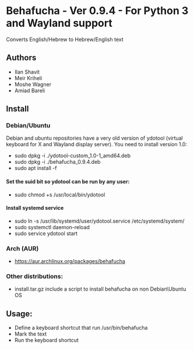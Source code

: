 # Behafucha - Ver 0.9.4 - For Python 3 and Wayland support
Converts English/Hebrew to Hebrew/English text

## Authors
* Ilan Shavit
* Meir Kriheli
* Moshe Wagner
* Amiad Bareli


## Install
### Debian/Ubuntu
Debian and ubuntu repositories have a very old version of ydotool (virtual
keyboard for X and Wayland display server). You need to install version 1.0:
* sudo dpkg -i ./ydotool-custom_1.0-1_amd64.deb
* sudo dpkg -i ./behafucha_0.9.4.deb
* sudo apt install -f

#### Set the suid bit so ydotool can be run by any user:
* sudo chmod +s /usr/local/bin/ydotool

#### Install systemd service
* sudo ln -s /usr/lib/systemd/user/ydotool.service /etc/systemd/system/
* sudo systemctl daemon-reload
* sudo service ydotool start

### Arch (AUR)
 - https://aur.archlinux.org/packages/behafucha

### Other distributions:
 - install.tar.gz include a script to install behafucha on non Debian\Ubuntu OS

## Usage:
   - Define a keyboard shortcut that run /usr/bin/behafucha
   - Mark the text
   - Run the keyboard shortcut

